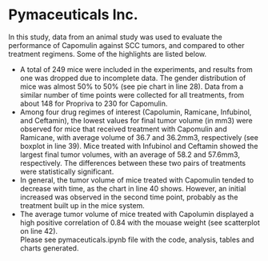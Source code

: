 # Pymaceuticals Inc.
In this study, data from an animal study was used to evaluate the performance of Capomulin against SCC tumors, and compared to other treatment regimens. Some of the highlights are listed below.
- A total of 249 mice were included in the experiments, and results from one was dropped due to incomplete data. The gender distribution of mice was almost 50% to 50% (see pie chart in line 28). Data from a similar number of time points were collected for all treatments, from about 148 for Propriva to 230 for Capomulin. 
- Among four drug regimes of interest (Capolumin, Ramicane, Infubinol, and Ceftamin), the lowest values for final tumor volume (in mm3) were observed for mice that received treatment with Capomulin and Ramicane, with average volume of 36.7 and 36.2mm3, respectively (see boxplot in line 39). Mice treated with Infubinol and Ceftamin showed the largest final tumor volumes, with an average of 58.2 and 57.6mm3, respectively. The differences between these two pairs of treatments were statistically significant.
- In general, the tumor volume of mice treated with Capomulin tended to decrease with time, as the chart in line 40 shows. However, an initial increased was observed in the second time point, probably as the treatment built up in the mice system.
- The average tumor volume of mice treated with Capolumin displayed a high positive correlation of 0.84 with the mouase weight (see scatterplot on line 42).     
Please see pymaceuticals.ipynb file with the code, analysis, tables and charts generated.